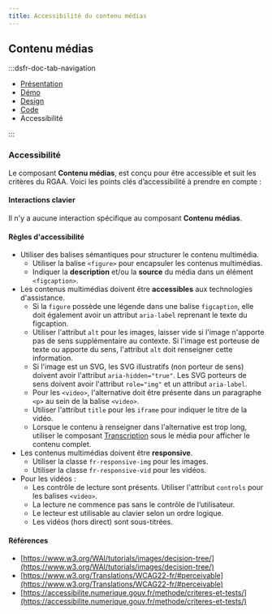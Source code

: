 ```yaml
---
title: Accessibilité du contenu médias
---
```


## Contenu médias

:::dsfr-doc-tab-navigation

- [Présentation](../index.md)
- [Démo](../demo/index.md)
- [Design](../design/index.md)
- [Code](../code/index.md)
- Accessibilité

:::

### Accessibilité

Le composant **Contenu médias**, est conçu pour être accessible et suit les critères du RGAA. Voici les points clés d’accessibilité à prendre en compte :

#### Interactions clavier

Il n'y a aucune interaction spécifique au composant **Contenu médias**.

#### Règles d'accessibilité

- Utiliser des balises sémantiques pour structurer le contenu multimédia.
  - Utiliser la balise `<figure>` pour encapsuler les contenus multimédias.
  - Indiquer la **description** et/ou la **source** du média dans un élément `<figcaption>`.
- Les contenus multimédias doivent être **accessibles** aux technologies d'assistance.
  - Si la `figure` possède une légende dans une balise `figcaption`, elle doit également avoir un attribut `aria-label` reprenant le texte du figcaption.
  - Utiliser l'attribut `alt` pour les images, laisser vide si l'image n'apporte pas de sens supplémentaire au contexte. Si l'image est porteuse de texte ou apporte du sens, l'attribut `alt` doit renseigner cette information.
  - Si l'image est un SVG, les SVG illustratifs (non porteur de sens) doivent avoir l'attribut `aria-hidden="true"`. Les SVG porteurs de sens doivent avoir l'attribut `role="img"` et un attribut `aria-label`.
  - Pour les `<video>`, l'alternative doit être présente dans un paragraphe `<p>` au sein de la balise `<video>`.
  - Utiliser l'attribut `title` pour les `iframe` pour indiquer le titre de la vidéo.
  - Lorsque le contenu à renseigner dans l'alternative est trop long, utiliser le composant [Transcription](../../transcription/) sous le média pour afficher le contenu complet.
- Les contenus multimédias doivent être **responsive**.
  - Utiliser la classe `fr-responsive-img` pour les images.
  - Utiliser la classe `fr-responsive-vid` pour les vidéos.
- Pour les vidéos :
  - Les contrôle de lecture sont présents. Utiliser l'attribut `controls` pour les balises `<video>`.
  - La lecture ne commence pas sans le contrôle de l’utilisateur.
  - Le lecteur est utilisable au clavier selon un ordre logique.
  - Les vidéos (hors direct) sont sous-titrées.

#### Références

- [https://www.w3.org/WAI/tutorials/images/decision-tree/](https://www.w3.org/WAI/tutorials/images/decision-tree/)
- [https://www.w3.org/Translations/WCAG22-fr/#perceivable](https://www.w3.org/Translations/WCAG22-fr/#perceivable)
- [https://accessibilite.numerique.gouv.fr/methode/criteres-et-tests/](https://accessibilite.numerique.gouv.fr/methode/criteres-et-tests/)
